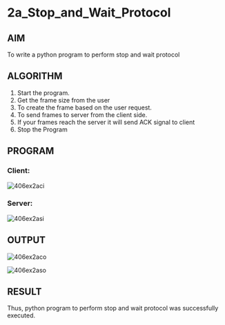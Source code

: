 # 2a_Stop_and_Wait_Protocol
## AIM 
To write a python program to perform stop and wait protocol
## ALGORITHM
1. Start the program.
2. Get the frame size from the user
3. To create the frame based on the user request.
4. To send frames to server from the client side.
5. If your frames reach the server it will send ACK signal to client
6. Stop the Program
## PROGRAM

### Client:

![406ex2aci](https://github.com/Dharshini-DS/2a_Stop_and_Wait_Protocol/assets/93427345/5b7aadbb-dc12-4523-a882-3b0546eafc6d)


### Server:

![406ex2asi](https://github.com/Dharshini-DS/2a_Stop_and_Wait_Protocol/assets/93427345/aea5a537-ce6a-4acd-a55c-4b1fb9e9c882)


## OUTPUT


![406ex2aco](https://github.com/Dharshini-DS/2a_Stop_and_Wait_Protocol/assets/93427345/d53459bf-c0b3-4b11-829d-45076523195c)



![406ex2aso](https://github.com/Dharshini-DS/2a_Stop_and_Wait_Protocol/assets/93427345/c3851052-e562-4985-af0f-e84821f6ce9f)


## RESULT
Thus, python program to perform stop and wait protocol was successfully executed.
